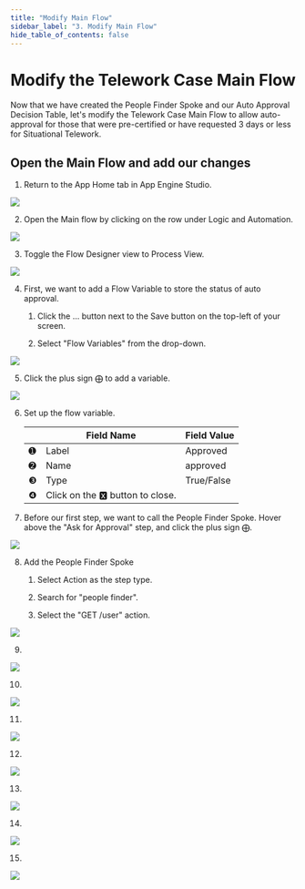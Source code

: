 ```yaml
---
title: "Modify Main Flow" 
sidebar_label: "3. Modify Main Flow"
hide_table_of_contents: false
---
```

# Modify the Telework Case Main Flow

Now that we have created the People Finder Spoke and our Auto Approval Decision Table, let's modify the Telework Case Main Flow to allow auto-approval for those that were pre-certified or have requested 3 days or less for Situational Telework.

## Open the Main Flow and add our changes

1. Return to the App Home tab in App Engine Studio.

![](./images/04-03-01-AppHome.png)

2. Open the Main flow by clicking on the row under Logic and Automation.

![](./images/04-03-02-selectmainflow.png)

3. Toggle the Flow Designer view to Process View.

![](./images/04-03-03-toggleview.png)

4. First, we want to add a Flow Variable to store the status of auto approval.

    1. Click the ... button next to the Save button on the top-left of your screen.

    2. Select "Flow Variables" from the drop-down.

![](./images/04-03-04-flowvariables.png)

5. Click the plus sign ⨁ to add a variable.

![](./images/04-03-05-addflowvariable.png)

6. Set up the flow variable.

    | |Field Name                | Field Value
    |-|--------------------------| --------------
    |<span className="large-number">➊</span>|Label |Approved
    |<span className="large-number">➋</span>|Name |approved
    |<span className="large-number">❸</span>|Type | True/False
    |<span className="large-number">❹</span>|Click on the 🆇 button to close.

7. Before our first step, we want to call the People Finder Spoke. Hover above the "Ask for Approval" step, and click the plus sign ⨁.

![](./images/04-03-07-addspoke.png)

8. Add the People Finder Spoke

    1. Select Action as the step type.

    2. Search for "people finder".

    3. Select the "GET /user" action.

![](./images/04-03-08-addspokeaction.png)

9. 

![](./images/04-03-09-dotwalkspoke.png)

10.

![](./images/04-03-10-dotwalkspoke.png)

11.

![](./images/04-03-11-donespoke.png)

12.

![](./images/04-03-12-adddecision.png)

13.

![](./images/04-03-13-adddecision.png)

14.

![](./images/04-03-15-dotwalkdecision.png)

15.

![](./images/04-03-16-dotwalkdecision.png)

